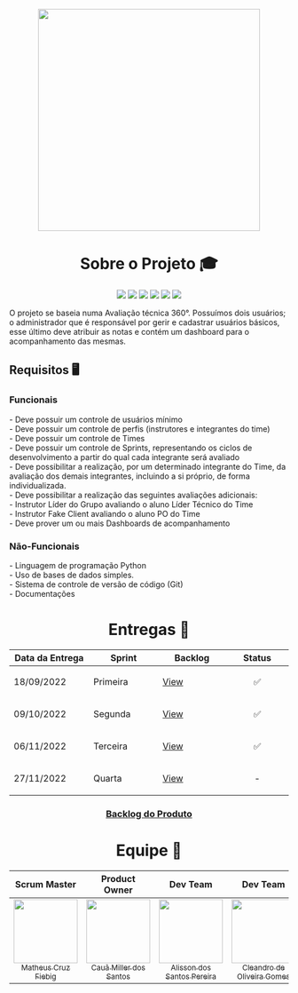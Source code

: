 <p align="center"><img src="https://user-images.githubusercontent.com/111552950/199847738-8c0270c6-1a2f-499a-891c-32838378e48d.jpg" width="400" height="400"/></p>

<h1 align="center">Sobre o Projeto 🎓</h1>
<p align="center">
    <img src="https://img.shields.io/badge/python-3670A0?style=for-the-badge&logo=python&logoColor=ffdd54"/>
    <img src="https://img.shields.io/badge/html5-%23E34F26.svg?style=for-the-badge&logo=html5&logoColor=white"/>
    <img src="https://img.shields.io/badge/css3-%231572B6.svg?style=for-the-badge&logo=css3&logoColor=white"/>
    <img src="https://img.shields.io/badge/jira-%230A0FFF.svg?style=for-the-badge&logo=jira&logoColor=white"/>
    <img src="https://img.shields.io/badge/mysql-%2300f.svg?style=for-the-badge&logo=mysql&logoColor=white"/>
    <img src="https://img.shields.io/badge/github-%23121011.svg?style=for-the-badge&logo=github&logoColor=white"/>
</p>
<p align="left">O projeto se baseia numa Avaliação técnica 360°. Possuímos dois usuários; o administrador que é responsável por gerir e cadastrar usuários básicos, esse último deve atribuir as notas e contém um dashboard para o acompanhamento das mesmas.</p>

<h2 align="left"><b> Requisitos 🖥️</b></h2>
<h3><b>Funcionais</b></h3>
<p align="left">
- Deve possuir um controle de usuários mínimo<br>
- Deve possuir um controle de perfis (instrutores e integrantes do time)<br>
- Deve possuir um controle de Times<br>
- Deve possuir um controle de Sprints, representando os ciclos de desenvolvimento a partir do qual cada integrante será avaliado<br>
- Deve possibilitar a realização, por um determinado integrante do Time, da avaliação dos demais integrantes, incluindo a si próprio, de forma
individualizada.<br>
- Deve possibilitar a realização das seguintes avaliações adicionais:<br>
    - Instrutor Líder do Grupo avaliando o aluno Líder Técnico do Time<br>
    - Instrutor Fake Client avaliando o aluno PO do Time<br>
- Deve prover um ou mais Dashboards de acompanhamento<br>
</p>
<h3><b>Não-Funcionais</b></h3>
<p align="left">
- Linguagem de programação Python<br>
- Uso de bases de dados simples.<br>
- Sistema de controle de versão de código (Git)<br>
- Documentações<br>
</p>

<h1 align="center">Entregas 🎯</h1>
<table align="center">
<thead>
        <th width=200px>Data da Entrega</th>
        <th width=200px>Sprint</th>
        <th width=200px>Backlog</th>
        <th width=200px>Status</th>
</thead>
<tr>
<td><p align="left">18/09/2022</p></td>
<td><p align="left">Primeira</p></td>
<td><p align="left"><a href="https://github.com/tn-api1sem/api/blob/master/Sprint1.md">View</a></p></td>
<td><p align="center">✅</p></td>
</tr>
<tr>
<td><p align="left">09/10/2022</p></td>
<td><p align="left">Segunda</p></td>
<td><p align="left"><a href="https://github.com/tn-api1sem/api/blob/master/Sprint2.md">View</a></p></td>
<td><p align="center">✅</p></td>
</tr>
<tr>
<td><p align="left">06/11/2022</p></td>
<td><p align="left">Terceira</p></td>
<td><p align="left"><a href="https://github.com/tn-api1sem/api/blob/master/Sprint3.md">View</a></p></td>
<td><p align="center">✅</p></td>
</tr>
<tr>
<td><p align="left">27/11/2022</p></td>
<td><p align="left">Quarta</p></td>
<td><p align="left"><a href="https://github.com/tn-api1sem/api/blob/master/Sprint4.md">View</a></p></td>
<td><p align="center"> - </p></td>
</tr>
</table>
<h3 align="center"><a href="https://github.com/tn-api1sem/api/blob/master/produto.md">Backlog do Produto</a></h3> 

<h1 align="center"> Equipe 👥</h1>


| **Scrum Master**        | **Product Owner**    |**Dev Team**        | **Dev Team**    | **Dev Team**        | **Dev Team**    |**Dev Team**        | **Dev Team**    |
| :-------------: | :-------------: |:-------------: | :-------------: |:-------------: | :-------------: |:-------------: | :-------------: |
| [<img src="https://avatars.githubusercontent.com/u/61194755?v=4" width=115><br><sub>Matheus Cruz Fiebig</sub>](https://github.com/matheus-fiebig)   | [<img src="https://avatars.githubusercontent.com/u/97194056?v=4" width=115><br><sub>Cauã Miller dos Santos</sub>](https://github.com/cauamillersjc)        | [<img src="https://avatars.githubusercontent.com/u/111581261?v=4" width=115><br><sub>Alisson dos Santos Pereira</sub>](https://github.com/4l1son) | [<img src="https://avatars.githubusercontent.com/u/111552950?v=4" width=115><br><sub>Cleandro de Oliveira Gomes</sub>](https://github.com/cleandrogomes01) | [<img src="https://avatars.githubusercontent.com/u/111617208?v=4" width=115><br><sub>Danillo Wesley da Costa Silva</sub>](https://github.com/zZzidanillo) | [<img src="https://avatars.githubusercontent.com/u/111570975?v=4" width=115><br><sub>Felipe Fernandes Pereira</sub>](https://github.com/ffefas) | [<img src="https://avatars.githubusercontent.com/u/111614619?v=4" width=115><br><sub>Wagner de Deus Silva Junior</sub>](https://github.com/wdeus) | [<img src="https://avatars.githubusercontent.com/u/99774131?v=4" width=115><br><sub>Lucas Caetano da Silva</sub>](https://github.com/L0uks)


